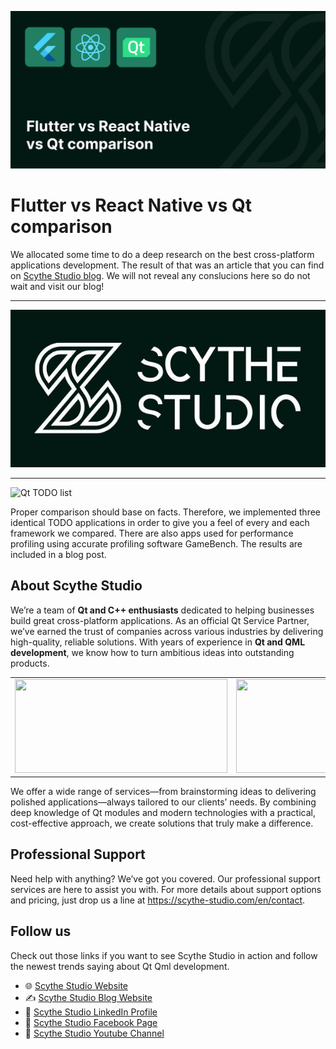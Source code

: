 ![Flutter vs React Native vs Qt comparison](./pictures/Flutter-vs-React-Native-vs-Qt.jpg)
# Flutter vs React Native vs Qt comparison

We allocated some time to do a deep research on the best cross-platform applications development. The result of that was an article that you can find on [Scythe Studio blog](https://scythe-studio.com/en/blog). We will not reveal any conslucions here so do not wait and visit our blog!

---

[![Scythe Studio](./pictures/Main-SS-cropped.jpg)](https://scythe-studio.com)

---

![Qt TODO list](./pictures/qt-to-do-list-app.png)

Proper comparison should base on facts. Therefore, we implemented three identical TODO applications in order to give you a feel of every and each framework we compared.
There are also apps used for performance profiling using accurate profiling software GameBench. The results are included in a blog post.

## About Scythe Studio
We’re a team of **Qt and C++ enthusiasts** dedicated to helping businesses build great cross-platform applications. As an official Qt Service Partner, we’ve earned the trust of companies across various industries by delivering high-quality, reliable solutions. With years of experience in **Qt and QML development**, we know how to turn ambitious ideas into outstanding products.

<table style="margin: 0 auto; border:0;">
    <tr style="border:0">
        <td style="border:0">
            <a href="https://scythe-studio.com">
                <img width="340" height="150"
                    src="https://user-images.githubusercontent.com/45963332/221174257-c1e1a9d9-0efa-4b25-996b-4b364ccb325c.svg">
            </a>
        </td>
        <td style="border:0">
            <a href="https://clutch.co/profile/scythe-studio">
                <img height="150" width="150"
                    src="https://github.com/user-attachments/assets/023e102e-84c1-4e7e-b9de-cae476e681e7">
            </a>
        </td>
        <td style="border:0">
            <a href="https://scythe-studio.com/en/iso">
                <img src="https://github.com/user-attachments/assets/a5388270-4be7-4f37-bbfa-6e41a820ca36">
            </a>
        </td>
        <td style="border:0">
            <a href="https://scythe-studio.com/en/iso">
                <img src="https://github.com/user-attachments/assets/a5388270-4be7-4f37-bbfa-6e41a820ca36">
            </a>
        </td>
    </tr>
</table>

We offer a wide range of services—from brainstorming ideas to delivering polished applications—always tailored to our clients’ needs. By combining deep knowledge of Qt modules and modern technologies with a practical, cost-effective approach, we create solutions that truly make a difference.

## Professional Support
Need help with anything? We’ve got you covered. Our professional support services are here to assist you with. For more details about support options and pricing, just drop us a line at https://scythe-studio.com/en/contact.

## Follow us

Check out those links if you want to see Scythe Studio in action and follow the newest trends saying about Qt Qml development.

* 🌐 [Scythe Studio Website](https://scythe-studio.com/en/)
* ✍️  [Scythe Studio Blog Website](https://scythe-studio.com/en/blog)
* 👔 [Scythe Studio LinkedIn Profile](https://www.linkedin.com/company/scythestudio/mycompany/)
* 👔 [Scythe Studio Facebook Page](https://www.facebook.com/ScytheStudiio)
* 🎥 [Scythe Studio Youtube Channel](https://www.youtube.com/channel/UCf4OHosddUYcfmLuGU9e-SQ/featured)
